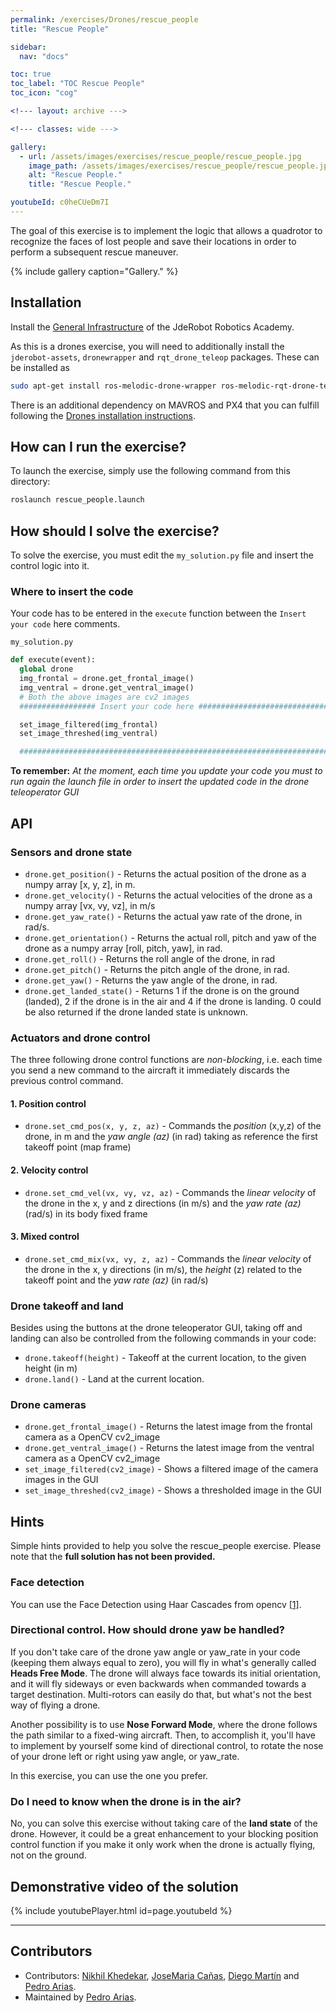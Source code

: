 ```yaml
---
permalink: /exercises/Drones/rescue_people
title: "Rescue People"

sidebar:
  nav: "docs"

toc: true
toc_label: "TOC Rescue People"
toc_icon: "cog"

<!--- layout: archive --->

<!--- classes: wide --->

gallery:
  - url: /assets/images/exercises/rescue_people/rescue_people.jpg
    image_path: /assets/images/exercises/rescue_people/rescue_people.jpg
    alt: "Rescue People."
    title: "Rescue People."

youtubeId: c0heCUeDm7I
---
```


The goal of this exercise is to implement the logic that allows a quadrotor to recognize the faces of lost people and save their locations in order to perform a subsequent rescue maneuver.

{% include gallery caption="Gallery." %}

## Installation
Install the [General Infrastructure](https://jderobot.github.io/RoboticsAcademy/installation/#generic-infrastructure) of the JdeRobot Robotics Academy.

As this is a drones exercise, you will need to additionally install the `jderobot-assets`, `dronewrapper` and `rqt_drone_teleop` packages. These can be installed as

```bash
sudo apt-get install ros-melodic-drone-wrapper ros-melodic-rqt-drone-teleop ros-melodic-jderobot-assets
```

There is an additional dependency on MAVROS and PX4 that you can fulfill following the [Drones installation instructions](/RoboticsAcademy/installation/#specific-infrastructure).

## How can I run the exercise?

To launch the exercise, simply use the following command from this directory:

```bash
roslaunch rescue_people.launch
```

## How should I solve the exercise?

To solve the exercise, you must edit the `my_solution.py` file and insert the control logic into it.

### Where to insert the code

Your code has to be entered in the `execute` function between the `Insert your code` here comments.

`my_solution.py`

```python
def execute(event):
  global drone
  img_frontal = drone.get_frontal_image()
  img_ventral = drone.get_ventral_image()
  # Both the above images are cv2 images
  ################# Insert your code here #################################

  set_image_filtered(img_frontal)
  set_image_threshed(img_ventral)

  #########################################################################
```

**To remember:** *At the moment, each time you update your code you must to run again the launch file in order to insert the updated code in the drone teleoperator GUI*


## API

### Sensors and drone state

* `drone.get_position()` - Returns the actual position of the drone as a numpy array [x, y, z], in m.
* `drone.get_velocity()` - Returns the actual velocities of the drone as a numpy array [vx, vy, vz], in m/s
* `drone.get_yaw_rate()` - Returns the actual yaw rate of the drone, in rad/s.
* `drone.get_orientation()` - Returns the actual roll, pitch and yaw of the drone as a numpy array [roll, pitch, yaw], in rad. 
* `drone.get_roll()` - Returns the roll angle of the drone, in rad
* `drone.get_pitch()` - Returns the pitch angle of the drone, in rad.
* `drone.get_yaw()` - Returns the yaw angle of the drone, in rad. 
* `drone.get_landed_state()` -  Returns 1 if the drone is on the ground (landed), 2 if the drone is in the air and 4 if the drone is landing. 0 could be also returned if the drone landed state is unknown. 

### Actuators and drone control

The three following drone control functions are *non-blocking*, i.e. each time you send a new command to the aircraft it immediately discards the previous control command. 

#### 1. Position control

* `drone.set_cmd_pos(x, y, z, az)` - Commands the *position* (x,y,z) of the drone, in m and the *yaw angle (az)* (in rad) taking as reference the first takeoff point (map frame)

#### 2. Velocity control

* `drone.set_cmd_vel(vx, vy, vz, az)` - Commands the *linear velocity* of the drone in the x, y and z directions (in m/s) and the *yaw rate (az)* (rad/s) in its body fixed frame

#### 3. Mixed control

* `drone.set_cmd_mix(vx, vy, z, az)` - Commands the *linear velocity* of the drone in the x, y directions (in m/s), the *height* (z) related to the takeoff point and the *yaw rate (az)* (in rad/s) 

### Drone takeoff and land

Besides using the buttons at the drone teleoperator GUI, taking off and landing can also be controlled from the following commands in your code:

* `drone.takeoff(height)` - Takeoff at the current location, to the given height (in m)
* `drone.land()` - Land at the current location. 

### Drone cameras

* `drone.get_frontal_image()` - Returns the latest image from the frontal camera as a OpenCV cv2_image
* `drone.get_ventral_image()` - Returns the latest image from the ventral camera as a OpenCV cv2_image
* `set_image_filtered(cv2_image)` - Shows a filtered image of the camera images in the GUI
* `set_image_threshed(cv2_image)` - Shows a thresholded image in the GUI

<!--## Theory

**Comming soon.**-->

## Hints

Simple hints provided to help you solve the rescue_people exercise. Please note that the **full solution has not been provided.**

### Face detection

You can use the Face Detection using Haar Cascades from opencv [[1]](https://docs.opencv.org/4.5.0/db/d28/tutorial_cascade_classifier.html).

### Directional control. How should drone yaw be handled? 

If you don't take care of the drone yaw angle or yaw_rate in your code (keeping them always equal to zero), you will fly in what's generally called **Heads Free Mode**. The drone will always face towards its initial orientation, and it will fly sideways or even backwards when commanded towards a target destination. Multi-rotors can easily do that, but what's not the best way of flying a drone.

Another possibility is to use **Nose Forward Mode**, where the drone follows the path similar to a fixed-wing aircraft. Then, to accomplish it, you'll have to implement by yourself some kind of directional control, to rotate the nose of your drone left or right using yaw angle, or yaw_rate. 

In this exercise, you can use the one you prefer.

### Do I need to know when the drone is in the air?

No, you can solve this exercise without taking care of the **land state** of the drone. However, it could be a great enhancement to your blocking position control function if you make it only work when the drone is actually flying, not on the ground.

## Demonstrative video of the solution

{% include youtubePlayer.html id=page.youtubeId %}

-------

## Contributors

- Contributors: [Nikhil Khedekar](https://github.com/nkhedekar), [JoseMaria Cañas](https://github.com/jmplaza), [Diego Martín](https://github.com/diegomrt) and [Pedro Arias](https://github.com/pariaspe).
- Maintained by [Pedro Arias](https://github.com/pariaspe).
